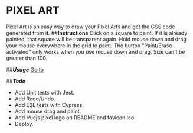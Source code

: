 # **PIXEL  ART**
Pixel Art is an easy way to draw your Pixel Arts and get the CSS code generated from it. 
##**Instructions**
Click on a square to paint. If it is already painted, that square will be transparent again.
Hold mouse down and drag your mouse everywhere in the grid to paint.
The button "Paint/Erase activated" only works when you use mouse down and drag.
Size can't be greater than 100.

##***Usage***
[Go to](https://vue-pixel-art.now.sh/)

##***Todo***
- Add Unit tests with Jest.
- Add Redo/Undo.
- Add E2E tests with Cypress.
- Add mouse drag and paint.
- Add Vuejs pixel logo on README and favicon.ico.
- Deploy.

